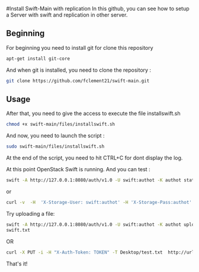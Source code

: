 #Install Swift-Main with replication
In this github, you can see how to setup a Server with swift and replication in other server.


## Beginning

For beginning you need to install git for clone this repository

```bash
apt-get install git-core
```

And when git is installed, you need to clone the repository :


```bash
git clone https://github.com/fclement21/swift-main.git
```

## Usage

After that, you need to give the access to execute the file installswift.sh


```bash
chmod +x swift-main/files/installswift.sh
```
And now, you need to launch the script :

```bash
sudo swift-main/files/installswift.sh
```
At the end of the script, you need to hit CTRL+C for dont display the log. 

At this point OpenStack Swift is running.
And you can test :

```bash
swift -A http://127.0.0.1:8080/auth/v1.0 -U swift:authot -K authot stat   
```

or

```bash
curl -v  -H  'X-Storage-User: swift:authot' -H 'X-Storage-Pass:authot' http://urlofyourserver:8080/auth/v1.0  
```

Try uploading a file:

```bash
swift -A http://127.0.0.1:8080/auth/v1.0 -U swift:authot -K authot upload swift swift.txt
swift.txt
```

OR 

```bash
curl -X PUT -i -H "X-Auth-Token: TOKEN" -T Desktop/test.txt  http://url:8080/v1/AUTH_swift/name-container/test.txt
```

That's it!
